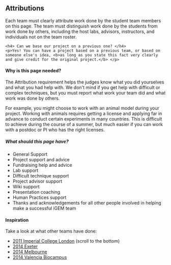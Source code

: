 <h2> Attributions</h2>

<p> Each team must clearly attribute work done by the student team members on this page. The team must distinguish work done by the students from work done by others, including the host labs, advisors, instructors, and individuals not on the team roster.
</p>


<div class="highlightBox">

	<h4> Can we base our project on a previous one? </h4>
	<p>Yes! You can have a project based on a previous team, or based on someone else's idea, <b>as long as you state this fact very clearly and give credit for the original project.</b> </p>
</div>



<h4> Why is this page needed? </h4>
<p>The Attribution requirement helps the judges know what you did yourselves and what you had help with. We don't mind if you get help with difficult or complex techniques, but you must report what work your team did and what work was done by others.</p>
<p>
	For example, you might choose to work with an animal model during your project. Working with animals requires getting a license and applying far in advance to conduct certain experiments in many countries. This is difficult to achieve during the course
	of a summer, but much easier if you can work with a postdoc or PI who has the right licenses.</p>


<h5> What should this page have?</h5>

<ul>
	<li>General Support</li>
	<li>Project support and advice</li>
	<li>Fundraising help and advice</li>
	<li>Lab support</li>
	<li>Difficult technique support</li>
	<li>Project advisor support</li>
	<li>Wiki support</li>
	<li>Presentation coaching</li>
	<li>Human Practices support</li>
	<li> Thanks and acknowledgements for all other people involved in helping make a successful iGEM team</li>
</ul>


<h4>Inspiration</h4>
<p>Take a look at what other teams have done:</p>
<ul>
	<li><a href="http://2011.igem.org/Team:Imperial_College_London/Team">2011 Imperial College London</a> (scroll to the bottom)</li>
	<li><a href="http://2014.igem.org/Team:Exeter/Attributions">2014 Exeter </a></li>
	<li><a href="http://2014.igem.org/Team:Melbourne/Attributions">2014 Melbourne </a></li>
	<li><a href="http://2014.igem.org/Team:Valencia_Biocampus/Attributions">2014 Valencia Biocampus</a></li>
</ul>
